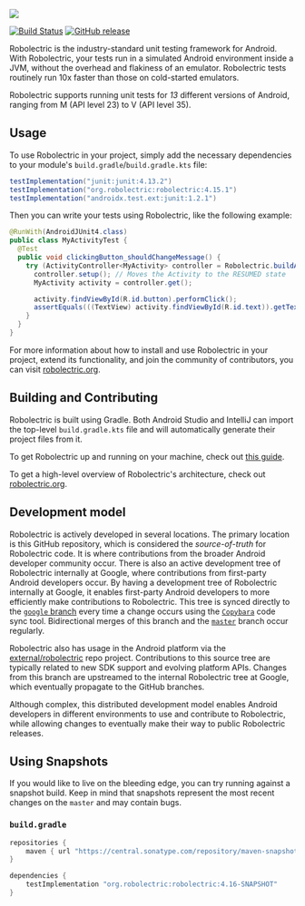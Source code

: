 <a name="README">[<img src="https://rawgithub.com/robolectric/robolectric/master/images/robolectric-horizontal.png"/>](https://robolectric.org)</a>

[![Build Status](https://github.com/robolectric/robolectric/actions/workflows/tests.yml/badge.svg)](https://github.com/robolectric/robolectric/actions?query=workflow%3Atests)
[![GitHub release](https://img.shields.io/github/release/robolectric/robolectric.svg?maxAge=60)](https://github.com/robolectric/robolectric/releases)

Robolectric is the industry-standard unit testing framework for Android. With Robolectric, your tests run in a simulated Android environment inside a JVM, without the overhead and flakiness of an emulator. Robolectric tests routinely run 10x faster than those on cold-started emulators.

Robolectric supports running unit tests for *13* different versions of Android, ranging from M (API level 23) to V (API level 35).

## Usage

To use Robolectric in your project, simply add the necessary dependencies to your module's `build.gradle`/`build.gradle.kts` file:

```groovy
testImplementation("junit:junit:4.13.2")
testImplementation("org.robolectric:robolectric:4.15.1")
testImplementation("androidx.test.ext:junit:1.2.1")
```

Then you can write your tests using Robolectric, like the following example:

```java
@RunWith(AndroidJUnit4.class)
public class MyActivityTest {
  @Test
  public void clickingButton_shouldChangeMessage() {
    try (ActivityController<MyActivity> controller = Robolectric.buildActivity(MyActivity.class)) {
      controller.setup(); // Moves the Activity to the RESUMED state
      MyActivity activity = controller.get();

      activity.findViewById(R.id.button).performClick();
      assertEquals(((TextView) activity.findViewById(R.id.text)).getText(), "Robolectric Rocks!");
    }
  }
}
```

For more information about how to install and use Robolectric in your project, extend its functionality, and join the community of contributors, you can visit [robolectric.org](https://robolectric.org).

## Building and Contributing

Robolectric is built using Gradle. Both Android Studio and IntelliJ can import the top-level `build.gradle.kts` file and will automatically generate their project files from it.

To get Robolectric up and running on your machine, check out
[this guide](https://robolectric.org/building-robolectric/).

To get a high-level overview of Robolectric's architecture, check out
[robolectric.org](https://robolectric.org/architecture).

## Development model

Robolectric is actively developed in several locations. The primary location is
this GitHub repository, which is considered the *source-of-truth* for
Robolectric code. It is where contributions from the broader Android developer
community occur. There is also an active development tree of Robolectric
internally at Google, where contributions from first-party Android developers
occur. By having a development tree of Robolectric internally at Google, it
enables first-party Android developers to more efficiently make contributions
to Robolectric. This tree is synced directly to the [`google`
branch](https://github.com/robolectric/robolectric/tree/google) every
time a change occurs using the [`Copybara`](https://github.com/google/copybara)
code sync tool. Bidirectional merges of this branch and the
[`master`](https://github.com/robolectric/robolectric/tree/master) branch occur
regularly.

Robolectric also has usage in the Android platform via the
[external/robolectric](https://cs.android.com/android/platform/superproject/main/+/main:external/robolectric/)
repo project. Contributions to this source tree are typically related to new
SDK support and evolving platform APIs. Changes from this branch are upstreamed
to the internal Robolectric tree at Google, which eventually propagate to the
GitHub branches.

Although complex, this distributed development model enables Android developers
in different environments to use and contribute to Robolectric, while allowing
changes to eventually make their way to public Robolectric releases.

## Using Snapshots

If you would like to live on the bleeding edge, you can try running against a snapshot build. Keep in mind that snapshots represent the most recent changes on the `master` and may contain bugs.

### `build.gradle`

```groovy
repositories {
    maven { url "https://central.sonatype.com/repository/maven-snapshots/" }
}

dependencies {
    testImplementation "org.robolectric:robolectric:4.16-SNAPSHOT"
}
```
